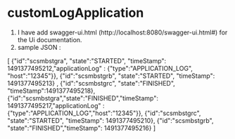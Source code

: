# customLogApplication

1. I have add swagger-ui.html (http://localhost:8080/swagger-ui.html#) for the Ui documentation.
2. sample JSON :

[
	{"id":"scsmbstgra", "state":"STARTED", "timeStamp": 1491377495212,"applicationLog" : {"type":"APPLICATION_LOG", "host":"12345"}},
	{"id":"scsmbstgrb",	"state":"STARTED", 	"timeStamp": 1491377495213} ,
	{"id":"scsmbstgrc", "state":"FINISHED", "timeStamp":1491377495218},
	{"id":"scsmbstgra","state":"FINISHED","timeStamp": 1491377495217,"applicationLog" : {"type":"APPLICATION_LOG","host":"12345"}},
	{"id":"scsmbstgrc", "state":"STARTED", "timeStamp": 1491377495210},
	{"id":"scsmbstgrb", "state":"FINISHED","timeStamp": 1491377495216}
]

